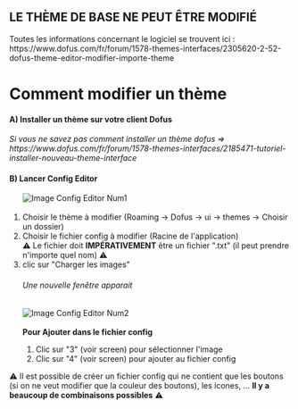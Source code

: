 <h2>LE THÈME DE BASE NE PEUT ÊTRE MODIFIÉ</h2>
Toutes les informations concernant le logiciel se trouvent ici : https://www.dofus.com/fr/forum/1578-themes-interfaces/2305620-2-52-dofus-theme-editor-modifier-importe-theme

<h1>Comment modifier un thème</h1>

<h4>A) Installer un thème sur votre client Dofus</h4>
<i>Si vous ne savez pas comment installer un thème dofus => https://www.dofus.com/fr/forum/1578-themes-interfaces/2185471-tutoriel-installer-nouveau-theme-interface</i>

<h4>B) Lancer Config Editor</h4>
<ol type="1">
  <img src="" alt="Image Config Editor Num1"/><br/><br/>
  <li>Choisir le thème à modifier (Roaming -> Dofus -> ui -> themes -> Choisir un dossier)</li>
  <li>Choisir le fichier config à modifier (Racine de l'application)</li>
  &#x26A0; Le fichier doit <b>IMPÉRATIVEMENT</b> être un fichier ".txt" (il peut prendre n'importe quel nom) &#x26A0;
  <li>clic sur "Charger les images"</li>
</ol>

<ul>
  <h6>Une nouvelle fenêtre apparait</h6>
  <img src="" alt="Image Config Editor Num2"/><br/><br/>
  <b>Pour Ajouter dans le fichier config</b>
  <ol type="1">
    <li>Clic sur "3" (voir screen) pour sélectionner l'image</li>
    <li>Clic sur "4" (voir screen) pour ajouter au fichier config</li>
  </ol>
</ul>
&#x26A0; Il est possible de créer un fichier config qui ne contient que les boutons (si on ne veut modifier que la couleur des boutons), les icones, ... <b>Il y a beaucoup de combinaisons possibles</b> &#x26A0;


